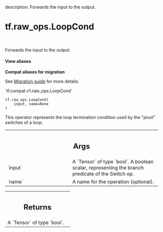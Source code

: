 description: Forwards the input to the output.

<div itemscope itemtype="http://developers.google.com/ReferenceObject">
<meta itemprop="name" content="tf.raw_ops.LoopCond" />
<meta itemprop="path" content="Stable" />
</div>

# tf.raw_ops.LoopCond

<!-- Insert buttons and diff -->

<table class="tfo-notebook-buttons tfo-api nocontent" align="left">

</table>



Forwards the input to the output.

<section class="expandable">
  <h4 class="showalways">View aliases</h4>
  <p>
<b>Compat aliases for migration</b>
<p>See
<a href="https://www.tensorflow.org/guide/migrate">Migration guide</a> for
more details.</p>
<p>`tf.compat.v1.raw_ops.LoopCond`</p>
</p>
</section>

<pre class="devsite-click-to-copy prettyprint lang-py tfo-signature-link">
<code>tf.raw_ops.LoopCond(
    input, name=None
)
</code></pre>



<!-- Placeholder for "Used in" -->

This operator represents the loop termination condition used by the
"pivot" switches of a loop.

<!-- Tabular view -->
 <table class="responsive fixed orange">
<colgroup><col width="214px"><col></colgroup>
<tr><th colspan="2"><h2 class="add-link">Args</h2></th></tr>

<tr>
<td>
`input`
</td>
<td>
A `Tensor` of type `bool`.
A boolean scalar, representing the branch predicate of the Switch op.
</td>
</tr><tr>
<td>
`name`
</td>
<td>
A name for the operation (optional).
</td>
</tr>
</table>



<!-- Tabular view -->
 <table class="responsive fixed orange">
<colgroup><col width="214px"><col></colgroup>
<tr><th colspan="2"><h2 class="add-link">Returns</h2></th></tr>
<tr class="alt">
<td colspan="2">
A `Tensor` of type `bool`.
</td>
</tr>

</table>

